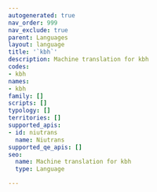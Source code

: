 ```yaml
---
autogenerated: true
nav_order: 999
nav_exclude: true
parent: Languages
layout: language
title: '`kbh`'
description: Machine translation for kbh
codes:
- kbh
names:
- kbh
family: []
scripts: []
typology: []
territories: []
supported_apis:
- id: niutrans
  name: Niutrans
supported_qe_apis: []
seo:
  name: Machine translation for kbh
  type: Language

---
```


